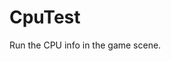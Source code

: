 <div id="content-header">
  <h1>CpuTest</h1>
</div>

<p>
  Run the CPU info in the game scene.
</p>
